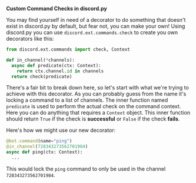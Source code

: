 **Custom Command Checks in discord.py**

You may find yourself in need of a decorator to do something that doesn't exist in discord.py by default, but fear not, you can make your own! Using discord.py you can use `discord.ext.commands.check` to create you own decorators like this:
```py
from discord.ext.commands import check, Context

def in_channel(*channels):
  async def predicate(ctx: Context):
    return ctx.channel.id in channels
  return check(predicate)
```
There's a fair bit to break down here, so let's start with what we're trying to achieve with this decorator. As you can probably guess from the name it's locking a command to a list of channels. The inner function named `predicate` is used to perform the actual check on the command context. Here you can do anything that requires a `Context` object. This inner function should return `True` if the check is **successful** or `False` if the check **fails**.

Here's how we might use our new decorator:
```py
@bot.command(name="ping")
@in_channel(728343273562701984)
async def ping(ctx: Context):
  ...
```
This would lock the `ping` command to only be used in the channel `728343273562701984`.
